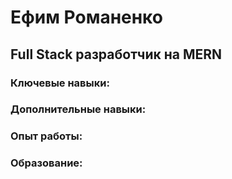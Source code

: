 # Ефим Романенко #

## Full Stack разработчик на MERN ##

### Ключевые навыки: ###

### Дополнительные навыки: ###

### Опыт работы: ###

### Образование: ###